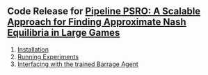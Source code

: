 ## Code Release for [Pipeline PSRO: A Scalable Approach for Finding Approximate Nash Equilibria in Large Games](https://arxiv.org/abs/2006.08555)

1. [Installation](docs/install.md)
2. [Running Experiments](docs/running_experiments.md)
3. [Interfacing with the trained Barrage Agent](docs/barrage_agent.md)
